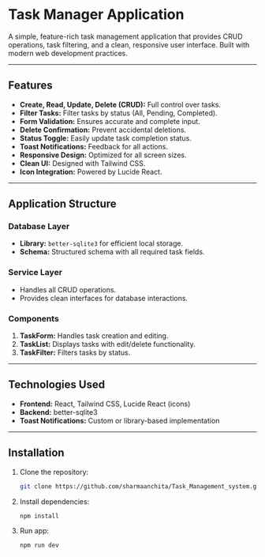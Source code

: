 # Task Manager Application
A simple, feature-rich task management application that provides CRUD operations, task filtering, and a clean, responsive user interface. Built with modern web development practices.

---

## Features
- **Create, Read, Update, Delete (CRUD):** Full control over tasks.
- **Filter Tasks:** Filter tasks by status (All, Pending, Completed).
- **Form Validation:** Ensures accurate and complete input.
- **Delete Confirmation:** Prevent accidental deletions.
- **Status Toggle:** Easily update task completion status.
- **Toast Notifications:** Feedback for all actions.
- **Responsive Design:** Optimized for all screen sizes.
- **Clean UI:** Designed with Tailwind CSS.
- **Icon Integration:** Powered by Lucide React.

---

## Application Structure

### **Database Layer**
- **Library:** `better-sqlite3` for efficient local storage.
- **Schema:** Structured schema with all required task fields.

### **Service Layer**
- Handles all CRUD operations.
- Provides clean interfaces for database interactions.

### **Components**
1. **TaskForm:** Handles task creation and editing.
2. **TaskList:** Displays tasks with edit/delete functionality.
3. **TaskFilter:** Filters tasks by status.

---

## Technologies Used
- **Frontend:** React, Tailwind CSS, Lucide React (icons)
- **Backend:** better-sqlite3
- **Toast Notifications:** Custom or library-based implementation

---

## Installation

1. Clone the repository:
   ```bash
   git clone https://github.com/sharmaanchita/Task_Management_system.git
   ```
2. Install dependencies:
    ```bash
    npm install 
    ```
3. Run app:
    ```bash
    npm run dev
    ```


 

